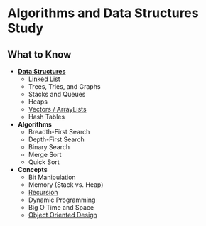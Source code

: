 # Algorithms and Data Structures Study

## What to Know

+ [**Data Structures**](./data_structures/README.md)
    + [Linked List](./data_structures/linked_lists)
    + Trees, Tries, and Graphs
    + Stacks and Queues
    + Heaps
    + [Vectors / ArrayLists](./data_structures/arrays)
    + Hash Tables
+ **Algorithms**
    + Breadth-First Search
    + Depth-First Search
    + Binary Search
    + Merge Sort
    + Quick Sort
+ **Concepts**
    + Bit Manipulation
    + Memory (Stack vs. Heap)
    + [Recursion](./concepts/recursion/README.md)
    + Dynamic Programming
    + Big O Time and Space
    + [Object Oriented Design](./concepts/object_oriented_design/README.md)
